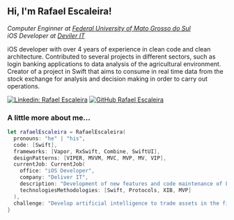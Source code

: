 <h2> Hi, I'm Rafael Escaleira!</h2>

<p><em>Computer Enginner at <a href="https://www.facom.ufms.br">Federal University of Mato Grosso do Sul</a></br>iOS Developer at <a href="https://deliverit.com.br">Deviler IT</a></br>
</em></p>

iOS developer with over 4 years of experience in clean code and clean architecture. Contributed to several projects in different sectors, such as login banking applications to data analysis of the agricultural environment. Creator of a project in Swift that aims to consume in real time data from the stock exchange for analysis and decision making in order to carry out operations.

[![Linkedin: Rafael Escaleira](https://img.shields.io/badge/-Rafael%20Escaleira-blue?&logo=Linkedin&logoColor=white&link=https://www.linkedin.com/in/rafael-e-escaleira/)](https://www.linkedin.com/in/rafael-e-escaleira/)
[![GitHub Rafael Escaleira](https://img.shields.io/github/followers/rafaelesantos?label=follow&style=social)](https://github.com/rafaelesantos)

### A little more about me...  

```swift
let rafaelEscaleira = RafaelEscaleira(
  pronouns: "he" | "his",
  code: [Swift],
  frameworks: [Vapor, RxSwift, Combine, SwiftUI],
  designPatterns: [VIPER, MVVM, MVC, MVP, MV, VIP],
  currentJob: CurrentJob(
    office: "iOS Developer",
    company: "Deliver IT",
    description: "Development of new features and code maintenance of Let's Bank. Main role being in new features.",
    technologiesMethodologies: [Swift, Protocols, XIB, MVP]
  ),
  challenge: "Develop artificial intelligence to trade assets in the financial market"
}
```
